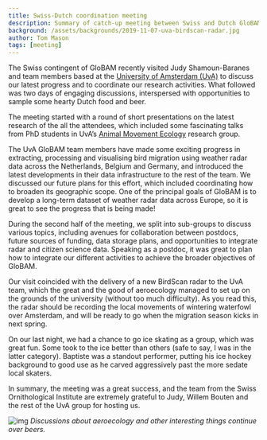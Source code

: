```yaml
---
title: Swiss-Dutch coordination meeting
description: Summary of catch-up meeting between Swiss and Dutch GloBAM team members on 6-8 November 2019.  
background: /assets/backgrounds/2019-11-07-uva-birdscan-radar.jpg
author: Tom Mason
tags: [meeting]
---
```


The Swiss contingent of GloBAM recently visited Judy Shamoun-Baranes and team members based at the [University of Amsterdam (UvA)](https://www.uva.nl/) to discuss our latest progress and to coordinate our research activities. What followed was two days of engaging discussions, interspersed with opportunities to sample some hearty Dutch food and beer.

The meeting started with a round of short presentations on the latest research of the all the attendees, which included some fascinating talks from PhD students in UvA’s [Animal Movement Ecology](https://ibed.uva.nl/content/research-departments/theoretical-and-computational-ecology/research/animal-movement-ecology/animal-movement-ecology.html) research group.

The UvA GloBAM team members have made some exciting progress in extracting, processing and visualising bird migration using weather radar data across the Netherlands, Belgium and Germany, and introduced the latest developments in their data infrastructure to the rest of the team. We discussed our future plans for this effort, which included coordinating how to broaden its geographic scope. One of the principal goals of GloBAM is to develop a long-term dataset of weather radar data across Europe, so it is great to see the progress that is being made!

During the second half of the meeting, we split into sub-groups to discuss various topics, including avenues for collaboration between postdocs, future sources of funding, data storage plans, and opportunities to integrate radar and citizen science data. Speaking as a postdoc, it was great to plan how to integrate our different activities to achieve the broader objectives of GloBAM.

Our visit coincided with the delivery of a new BirdScan radar to the UvA team, which the great and the good of aeroecology managed to set up on the grounds of the university (without too much difficulty). As you read this, the radar should be recording the local movements of wintering waterfowl over Amsterdam, and will be ready to go when the migration season kicks in next spring. 

On our last night, we had a chance to go ice skating as a group, which was great fun. Some took to the ice better than others (safe to say, I was in the latter category). Baptiste was a standout performer, putting his ice hockey background to good use as he carved aggressively past the more sedate local skaters.

In summary, the meeting was a great success, and the team from the Swiss Ornithological Institute are extremely grateful to Judy, Willem Bouten and the rest of the UvA group for hosting us.

![img](/assets/images/2019-11-07-uva-dinner.jpg)
_Discussions about aeroecology and other interesting things continue over beers._
